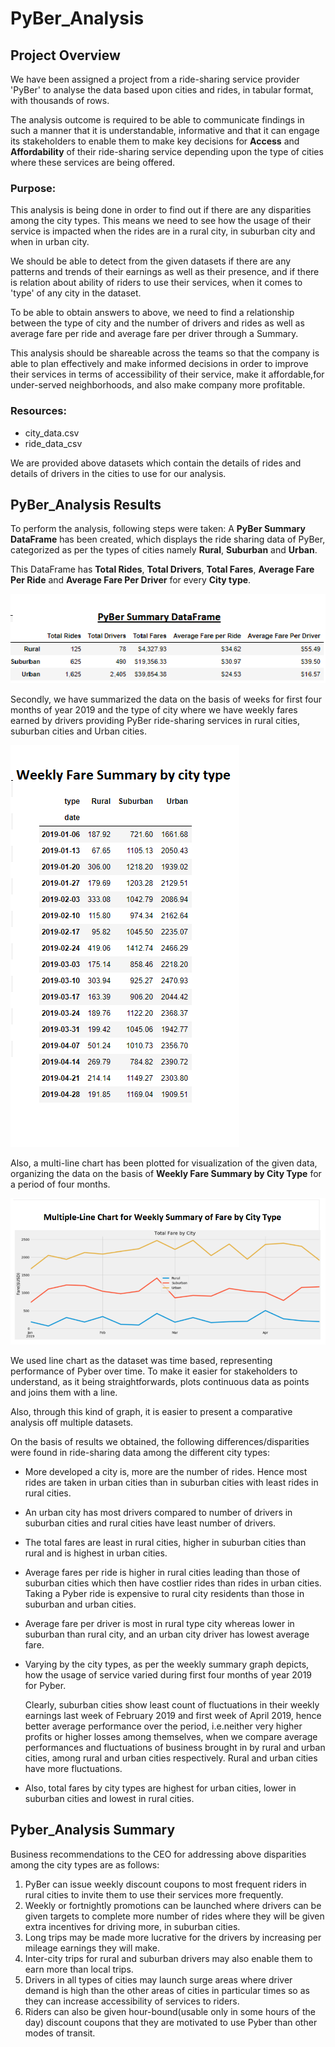 # **PyBer_Analysis**
## **Project Overview** 
We have been assigned a project from a ride-sharing service provider 'PyBer' to analyse the data based upon cities and rides, in tabular format, with thousands of rows.

The analysis outcome is required to be able to communicate findings in such a manner that it is understandable, informative and that it can engage its stakeholders to enable them to make key decisions for **Access** and **Affordability** of their ride-sharing service depending upon the type of cities where these services are being offered.

### **Purpose:**
This analysis is being done in order to find out if there are any disparities among the city types. This means we need to see how the usage of their service is impacted when the rides are in a rural city, in suburban city and when in urban city.

We should be able to detect from the given datasets if there are any patterns and trends of their earnings as well as their presence, and if there is relation about ability of riders to use their services, when it comes to 'type' of any city in the dataset. 

To be able to obtain answers to above, we need to find a relationship between the type of city and the number of drivers and rides as well as average fare per ride and average fare per driver through a Summary.

This analysis should be shareable across the teams so that the company is able to plan effectively and make informed decisions in order to improve their services in terms of accessibility of their service, make it affordable,for under-served neighborhoods, and also make company more profitable.

### **Resources:**
- city_data.csv
- ride_data_csv

We are provided above datasets which contain the details of rides and details of drivers in the cities to use for our analysis.
## **PyBer_Analysis Results**

To perform the analysis, following steps were taken:
A **PyBer Summary DataFrame** has been created, which displays the ride sharing data of PyBer, categorized as per the types of cities namely **Rural**, **Suburban** and **Urban**.

This DataFrame has **Total Rides**, **Total Drivers**, **Total Fares**, **Average Fare Per Ride** and **Average Fare Per Driver** for every **City type**. 


![PyBer_Summary_DataFrame](https://github.com/kirtibhandari/Pyber_Analysis/blob/main/Resources/DataFrame_Pyber_Summary.png)


Secondly, we have summarized the data on the basis of weeks for first four months of year 2019 and the type of city where we have weekly fares earned by drivers providing PyBer ride-sharing services in rural cities, suburban cities and Urban cities.


![Weekly_Fare_Sum_Data](https://github.com/kirtibhandari/Pyber_Analysis/blob/main/Resources/Weekly_Fare_Summary_by_City_Type.png)


Also, a multi-line chart has been plotted for visualization of the given data, organizing the data on the basis of **Weekly Fare Summary by City Type** for a period of four months.


![Multiple_Line_Chart](https://github.com/kirtibhandari/Pyber_Analysis/blob/main/Resources/Multiple_Line_Chart.png)


We used line chart as the dataset was time based, representing performance of Pyber over time. To make it easier for stakeholders to understand, as it being straightforwards, plots continuous data as points and joins them with a line. 

Also, through this kind of graph, it is easier to present a comparative analysis off multiple datasets.

On the basis of results we obtained, the following differences/disparities were found in ride-sharing data among the different city types:

- More developed a city is, more are the number of rides. Hence most rides are taken in urban cities than in suburban cities with least rides in rural cities.

- An urban city has most drivers compared to number of drivers in suburban cities and rural cities have least number of drivers.

- The total fares are least in rural cities, higher in suburban cities than rural and is highest in urban cities.

- Average fares per ride is higher in rural cities leading than those of suburban cities which then have costlier rides than rides in urban cities. Taking a Pyber ride is expensive to rural city residents than those in suburban and urban cities.

- Average fare per driver is most in rural type city whereas lower in suburban than rural city, and an urban city driver has lowest average fare.

-  Varying by the city types, as per the weekly summary graph depicts, how the usage of service varied during first four months of year 2019 for Pyber. 

    Clearly, suburban cities show least count of fluctuations in their weekly earnings last week of February 2019 and first week of April 2019, hence better average performance over the period, i.e.neither very higher profits or higher losses among themselves, when we compare average performances and fluctuations of business brought in by rural and urban cities, among rural and urban cities respectively. Rural and urban cities have more fluctuations.

-  Also, total fares by city types are highest for urban cities, lower in suburban cities and lowest in rural cities.

## **Pyber_Analysis Summary**

Business recommendations to the CEO for addressing above disparities among the city types are as follows:

1. PyBer can issue weekly discount coupons to most frequent riders in rural cities to invite them to use their services more frequently.
2. Weekly or fortnightly promotions can be launched where drivers can be given targets to complete more number of rides where they will be given extra incentives for driving more, in suburban cities.
3. Long trips may be made more lucrative for the drivers by increasing per mileage earnings they will make.
4. Inter-city trips for rural and suburban drivers may also enable them to earn more than local trips.
5. Drivers in all types of cities may launch surge areas where driver demand is high than the other areas of cities in particular times so as they can increase accessibility of services to riders.
6. Riders can also be given hour-bound(usable only in some hours of the day) discount coupons that they are motivated to use Pyber than other modes of transit.  

